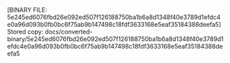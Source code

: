 [BINARY FILE: 5e245ed6076fbd26e092ed507f126188750ba1b6a8d1348f40e3789d1efdc4e0a96d093b0fb0bc6f75ab9b147498c18fdf3633168e5eaf35184388deefa5]
Stored copy: docs/converted-binary/5e245ed6076fbd26e092ed507f126188750ba1b6a8d1348f40e3789d1efdc4e0a96d093b0fb0bc6f75ab9b147498c18fdf3633168e5eaf35184388deefa5
